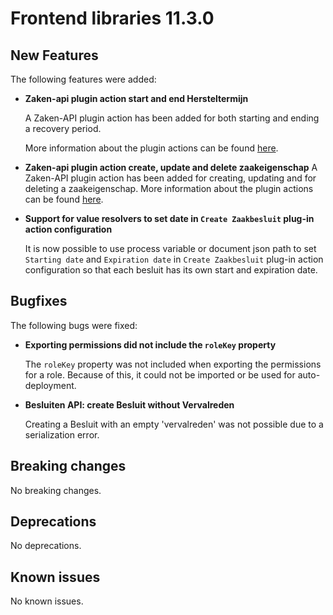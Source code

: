 # Frontend libraries 11.3.0

## New Features

The following features were added:

* **Zaken-api plugin action start and end Hersteltermijn**

  A Zaken-API plugin action has been added for both starting and ending a recovery period.

  More information about the plugin actions can be
  found [here](/using-valtimo/plugin/zaken-api/configure-zaken-api-plugin.md#start-recovery-period).

* **Zaken-api plugin action create, update and delete zaakeigenschap**
  A Zaken-API plugin action has been added for creating, updating and for deleting a zaakeigenschap. More information
  about the plugin actions can be
  found [here](/using-valtimo/plugin/zaken-api/configure-zaken-api-plugin.md#create-zaakeigenschap).

* **Support for value resolvers to set date in `Create Zaakbesluit` plug-in action configuration**

  It is now possible to use process variable or document json path to set `Starting date` and `Expiration date` in `Create Zaakbesluit` plug-in action configuration so that each besluit has its own start and expiration date.

## Bugfixes

The following bugs were fixed:

* **Exporting permissions did not include the `roleKey` property**

  The `roleKey` property was not included when exporting the permissions for a role. Because of this, it could not be imported or be used for auto-deployment.

* **Besluiten API: create Besluit without Vervalreden**

  Creating a Besluit with an empty 'vervalreden' was not possible due to a serialization error.

## Breaking changes

No breaking changes.

## Deprecations

No deprecations.

## Known issues

No known issues.
